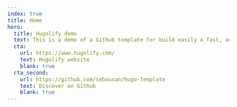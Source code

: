 ```yaml
---
index: true
title: Home
hero:
  title: Hugolify demo
  text: This is a demo of a Github template for build easily a fast, accessible friendly and low carbon website!
  cta:
    url: https://www.hugolify.com/
    text: Hugolify website
    blank: true
  cta_second:
    url: https://github.com/sebousan/hugo-template
    text: Discover on Github
    blank: true
---
```

